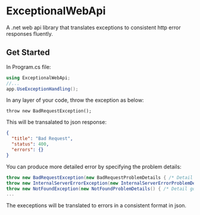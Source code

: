 # ExceptionalWebApi
A .net web api library that translates exceptions to consistent http error responses fluently.

## Get Started

In Program.cs file:
```csharp
using ExceptionalWebApi;
//...
app.UseExceptionHandling();
```

In any layer of your code, throw the exception as below:
```
throw new BadRequestException();
```
This will be transalated to json response:
```json
{
  "title": "Bad Request",
  "status": 400,
  "errors": {}
}
```

You can produce more detailed error by specifying the problem details:
```csharp
throw new BadRequestException(new BadRequestProblemDetails { /* Detail goes here */ });
throw new InternalServerErrorException(new InternalServerErrorProblemDetails() { /* Detail goes here */ });
throw new NotFoundException(new NotFoundProblemDetails() { /* Detail goes here */ })
...
```

The execeptions will be translated to errors in a consistent format in json.